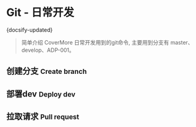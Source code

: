# Git - 日常开发
{docsify-updated}

> 简单介绍 CoverMore 日常开发用到的git命令, 主要用到分支有 master、develop、ADP-001。

## 创建分支 <small class="opacity-25 fw-light">Create branch</small>

## 部署dev <small class="opacity-25 fw-light">Deploy dev</small>

## 拉取请求 <small class="opacity-25 fw-light">Pull request</small>


